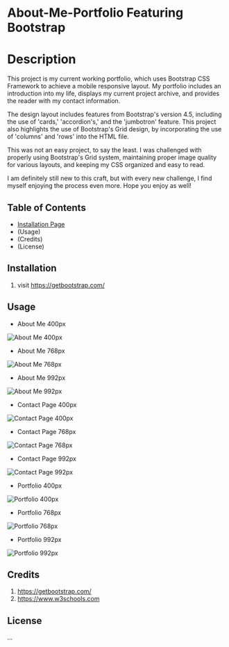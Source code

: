 # About-Me-Portfolio Featuring Bootstrap
# Description

This project is my current working portfolio, which uses Bootstrap CSS Framework to achieve a mobile responsive layout. My portfolio includes an introduction into my life, displays my current project archive, and provides the reader with my contact information. 

The design layout includes features from Bootstrap's version 4.5, including the use of 'cards,' 'accordion's,' and the 'jumbotron' feature. This project also highlights the use of Bootstrap's Grid design, by incorporating the use of 'columns' and 'rows' into the HTML file. 

This was not an easy project, to say the least. I was challenged with properly using Bootstrap's Grid system, maintaining proper image quality for various layouts, and keeping my CSS organized and easy to read. 

I am definitely still new to this craft, but with every new challenge, I find myself enjoying the process even more. Hope you enjoy as well!

## Table of Contents
 * [Installation Page](Installation) 
 * (Usage)
 * (Credits)
 * (License)

## Installation

1. visit https://getbootstrap.com/ 

## Usage
* About Me 400px

![About Me 400px](Assets/images/portfolioimages/AboutMe-400.png)

* About Me 768px

![About Me 768px](Assets/images/portfolioimages/AboutMe-768.png)

* About Me 992px

![About Me 992px](Assets/images/portfolioimages/AboutMe-992.png)

* Contact Page 400px

![Contact Page 400px](Assets/images/portfolioimages/Contact-Page-400.png)

* Contact Page 768px

![Contact Page 768px](Assets/images/portfolioimages/Contact-Page-768.png)

* Contact Page 992px

![Contact Page 992px](Assets/images/portfolioimages/Contact-Page-992.png)

* Portfolio 400px

![Portfolio 400px](Assets/images/portfolioimages/Portfolio-400.png)

* Portfolio 768px

![Portfolio 768px](Assets/images/portfolioimages/Portfolio-768.png)

* Portfolio 992px

![Portfolio 992px](Assets/images/portfolioimages/Portfolio-992.png)

## Credits
1. https://getbootstrap.com/
2. https://www.w3schools.com

## License
...